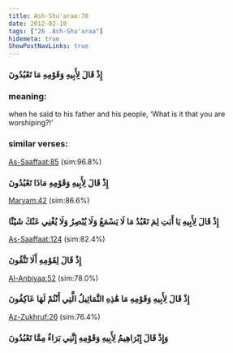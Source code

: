 ```yaml
---
title: Ash-Shu'araa:70
date: 2012-02-10
tags: ["26 .Ash-Shu'araa"]
hidemeta: true 
ShowPostNavLinks: true 
---
```

### إِذْ قَالَ لِأَبِيهِ وَقَوْمِهِ مَا تَعْبُدُونَ
### meaning: 
when he said to his father and his people, ‘What is it that you are worshiping?!’
### similar verses: 

[As-Saaffaat:85](/37/85) (sim:96.8%)

### إِذْ قَالَ لِأَبِيهِ وَقَوْمِهِ مَاذَا تَعْبُدُونَ

[Maryam:42](/19/42) (sim:86.6%)

### إِذْ قَالَ لِأَبِيهِ يَا أَبَتِ لِمَ تَعْبُدُ مَا لَا يَسْمَعُ وَلَا يُبْصِرُ وَلَا يُغْنِي عَنْكَ شَيْئًا

[As-Saaffaat:124](/37/124) (sim:82.4%)

### إِذْ قَالَ لِقَوْمِهِ أَلَا تَتَّقُونَ

[Al-Anbiyaa:52](/21/52) (sim:78.0%)

### إِذْ قَالَ لِأَبِيهِ وَقَوْمِهِ مَا هَٰذِهِ التَّمَاثِيلُ الَّتِي أَنْتُمْ لَهَا عَاكِفُونَ

[Az-Zukhruf:26](/43/26) (sim:76.4%)

### وَإِذْ قَالَ إِبْرَاهِيمُ لِأَبِيهِ وَقَوْمِهِ إِنَّنِي بَرَاءٌ مِمَّا تَعْبُدُونَ
